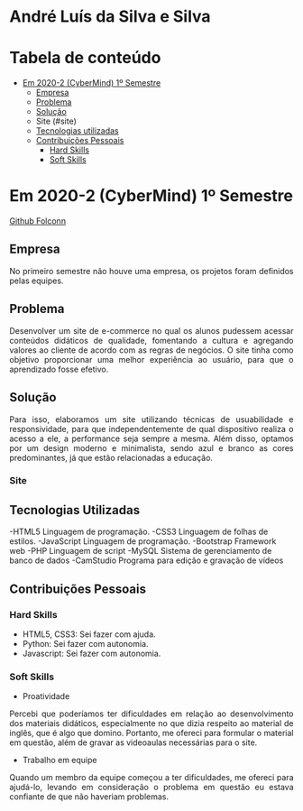 # André Luís da Silva e Silva

# Tabela de conteúdo
   - [Em 2020-2 (CyberMind) 1º Semestre](#em-2020-2-Cybermind-1º-semestre)
        - [Empresa](#empresa)
        - [Problema](#problema)
        - [Solução](#solução)
        - Site (#site)
        - [Tecnologias utilizadas](#tecnologias-utilizadas)
        - [Contribuições Pessoais](#contribuições-pessoais)
            - [Hard Skills](#hard-skills)
            - [Soft Skills](#soft-skills)

# Em 2020-2 (CyberMind) 1º Semestre
[Github Folconn](https://github.com/AndreSilva358/api-cybermind)

## Empresa
<p align="justify">
No primeiro semestre não houve uma empresa, os projetos foram definidos pelas equipes.

## Problema
<p align="justify">
Desenvolver um site de e-commerce no qual os alunos pudessem acessar conteúdos didáticos de qualidade, fomentando a cultura e agregando valores ao cliente de acordo com as regras de negócios. O site tinha como objetivo proporcionar uma melhor experiência ao usuário, para que o aprendizado fosse efetivo. 
</p>

## Solução
<p align="justify">
   Para isso, elaboramos um site utilizando técnicas de usuabilidade e responsividade, para que independentemente de qual dispositivo realiza o acesso a ele, a performance seja sempre a mesma. Além disso, optamos por um design moderno e minimalista, sendo azul e branco as cores predominantes, já que estão relacionadas a educação.
</p>

### Site



## Tecnologias Utilizadas
-HTML5 
Linguagem de programação.
-CSS3
Linguagem de folhas de estilos.
-JavaScript
Linguagem de programação.
-Bootstrap
Framework web
-PHP
Linguagem de script
-MySQL
Sistema de gerenciamento de banco de dados
-CamStudio
Programa para edição e gravação de vídeos

## Contribuições Pessoais

### Hard Skills
- HTML5, CSS3: Sei fazer com ajuda.
- Python: Sei fazer com autonomia.
- Javascript: Sei fazer com autonomia.


### Soft Skills
- Proatividade
<p align="justify">
    Percebi que poderíamos ter dificuldades em relação ao desenvolvimento dos materiais didáticos, especialmente no que dizia respeito ao material de inglês, que é algo que domino. Portanto, me ofereci para formular o material em questão, além de gravar as videoaulas necessárias para o site.
</p>

- Trabalho em equipe
<p align="justify">
    Quando um membro da equipe começou a ter dificuldades, me ofereci para ajudá-lo, levando em consideração o problema em questão eu estava confiante de que não haveriam problemas.    
</p>
